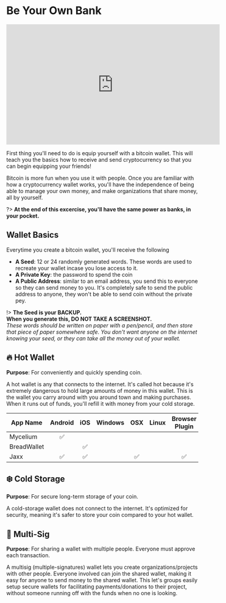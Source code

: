 # Be Your Own Bank

<iframe width="560" height="315" src="https://www.youtube-nocookie.com/embed/cbMDgGD-HOE?rel=0" frameborder="0" allow="autoplay; encrypted-media" allowfullscreen></iframe>

First thing you'll need to do is equip yourself with a bitcoin wallet. This will teach you the basics how to receive and send cryptocurrency so that you can begin equipping your friends!

Bitcoin is more fun when you use it with people. Once you are familiar with how a cryptocurrency wallet works, you'll have the independence of being able to manage your own money, and make organizations that share money, all by yourself.

?> **At the end of this excercise, you'll have the same power as banks, in your pocket.**

## Wallet Basics

Everytime you create a bitcoin wallet, you'll receive the following
* **A Seed**: 12 or 24 randomly generated words. These words are used to recreate your wallet incase you lose access to it.
* **A Private Key**: the password to spend the coin 
* **A Public Address**: similar to an email address, you send this to everyone so they can send money to you. It's completely safe to send the public address to anyone, they won't be able to send coin without the private pey.

!> **The Seed is your BACKUP.** <br> 
**When you generate this, DO NOT TAKE A SCREENSHOT.** <br>
*These words should be written on paper with a pen/pencil, and then store that piece of paper somewhere safe. You don't want anyone on the internet knowing your seed, or they can take all the money out of your wallet.*

## 🔥 Hot Wallet

**Purpose**: For conveniently and quickly spending coin.

A hot wallet is any that connects to the internet. It's called hot because it's extremely dangerous to hold large amounts of money in this wallet. This is the wallet you carry around with you around town and making purchases. When it runs out of funds, you'll refill it with money from your cold storage.

<!-- https://www.tablesgenerator.com/markdown_tables# -->

| App Name    	| Android 	| iOS 	| Windows 	| OSX 	| Linux 	| Browser Plugin 	|
|-------------	|:-------:	|:---:	|:-------:	|:---:	|:-----:	|:--------------:	|
| Mycelium    	|    ✅    	|     	|         	|     	|       	|                	|
| BreadWallet 	|         	|  ✅  	|         	|     	|       	|                	|
| Jaxx        	|    ✅    	|  ✅  	|         	|  ✅  	|       	|        ✅       	|

## ❄️ Cold Storage

**Purpose**: For secure long-term storage of your coin.

A cold-storage wallet does not connect to the internet. It's optimized for security, meaning it's safer to store your coin compared to your hot wallet.

## 👥 Multi-Sig

**Purpose**: For sharing a wallet with multiple people. Everyone must approve each transaction.

A multisig (multiple-signatures) wallet lets you create organizations/projects with other people. Everyone involved can join the shared wallet, making it easy for anyone to send money to the shared wallet. This let's groups easily setup secure wallets for facilitating payments/donations to their project, without someone running off with the funds when no one is looking.